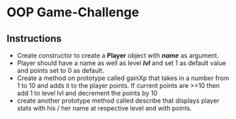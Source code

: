 # OOP Game-Challenge

## Instructions
* Create constructor to create a **Player** object with **_name_** as argument.
* Player should have a name as well as level **_lvl_** and set 1 as default value and points set to 0 as default.
* Create a method on prototype called gainXp that takes in a number from 1 to 10 and adds it to the player points.
If current points are >=10 then add 1 to level lvl and decrement the points by 10
* create another prototype method called describe that displays player stats with his / her name at respective level and with points.